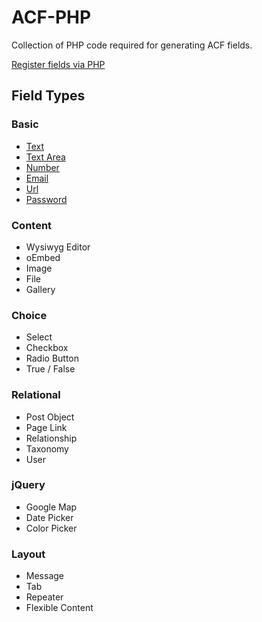# ACF-PHP
Collection of PHP code required for generating ACF fields.

[Register fields via PHP](http://www.advancedcustomfields.com/resources/register-fields-via-php/)

## Field Types
### Basic
* [Text](field_types/text.php)
* [Text Area](field_types/textarea.php)
* [Number](field_types/number.php)
* [Email](field_types/email.php)
* [Url](field_types/url.php)
* [Password](field_types/password.php)
### Content
* Wysiwyg Editor
* oEmbed
* Image
* File
* Gallery
### Choice
* Select
* Checkbox
* Radio Button
* True / False
### Relational
* Post Object
* Page Link
* Relationship
* Taxonomy
* User
### jQuery
* Google Map
* Date Picker
* Color Picker
### Layout
* Message
* Tab
* Repeater
* Flexible Content